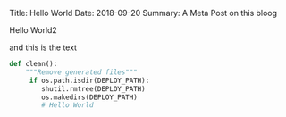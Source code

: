 Title: Hello World
Date: 2018-09-20
Summary: A Meta Post on this bloog


Hello World2


and this is the text
```python
def clean():
    """Remove generated files"""
     if os.path.isdir(DEPLOY_PATH):
        shutil.rmtree(DEPLOY_PATH)
        os.makedirs(DEPLOY_PATH)
        # Hello World
```

